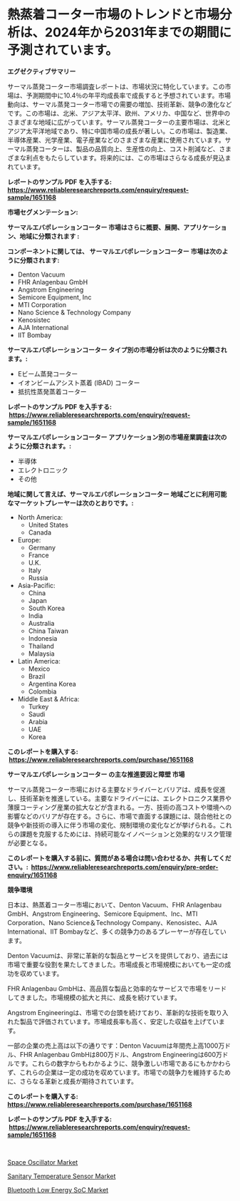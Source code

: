 <p><h1>熱蒸着コーター市場のトレンドと市場分析は、2024年から2031年までの期間に予測されています。</h1></p><p><strong>エグゼクティブサマリー</strong></p>
<p><p>サーマル蒸発コーター市場調査レポートは、市場状況に特化しています。この市場は、予測期間中に10.4％の年平均成長率で成長すると予想されています。市場動向は、サーマル蒸発コーター市場での需要の増加、技術革新、競争の激化などです。この市場は、北米、アジア太平洋、欧州、アメリカ、中国など、世界中のさまざまな地域に広がっています。サーマル蒸発コーターの主要市場は、北米とアジア太平洋地域であり、特に中国市場の成長が著しい。この市場は、製造業、半導体産業、光学産業、電子産業などのさまざまな産業に使用されています。サーマル蒸発コーターは、製品の品質向上、生産性の向上、コスト削減など、さまざまな利点をもたらしています。将来的には、この市場はさらなる成長が見込まれています。</p></p>
<p><strong>レポートのサンプル PDF を入手する: <a href="https://www.reliableresearchreports.com/enquiry/request-sample/1651168">https://www.reliableresearchreports.com/enquiry/request-sample/1651168</a></strong></p>
<p><strong>市場セグメンテーション:</strong></p>
<p><strong> サーマルエバポレーションコーター 市場はさらに概要、展開、アプリケーション、地域に分類されます :</strong></p>
<p><strong>コンポーネントに関しては、 サーマルエバポレーションコーター 市場は次のように分類されます: &nbsp;</strong></p>
<p><ul><li>Denton Vacuum</li><li>FHR Anlagenbau GmbH</li><li>Angstrom Engineering</li><li>Semicore Equipment, Inc</li><li>MTI Corporation</li><li>Nano Science & Technology Company</li><li>Kenosistec</li><li>AJA International</li><li>IIT Bombay</li></ul></p>
<p><strong> サーマルエバポレーションコーター タイプ別の市場分析は次のように分類されます。:</strong></p>
<p><ul><li>Eビーム蒸発コーター</li><li>イオンビームアシスト蒸着 (IBAD) コーター</li><li>抵抗性蒸発蒸着コーター</li></ul></p>
<p><strong>レポートのサンプル PDF を入手する: &nbsp;<a href="https://www.reliableresearchreports.com/enquiry/request-sample/1651168">https://www.reliableresearchreports.com/enquiry/request-sample/1651168</a></strong></p>
<p><strong> サーマルエバポレーションコーター アプリケーション別の市場産業調査は次のように分類されます。:</strong></p>
<p><ul><li>半導体</li><li>エレクトロニック</li><li>その他</li></ul></p>
<p><strong>地域に関して言えば、サーマルエバポレーションコーター 地域ごとに利用可能なマーケットプレーヤーは次のとおりです。:</strong></p>
<p><ul>
    <li>
        North America:
        <ul>
            <li>United States</li>
            <li>Canada</li>
        </ul>
    </li>
    <li>
        Europe:
        <ul>
            <li>Germany</li>
            <li>France</li>
            <li>U.K.</li>
            <li>Italy</li>
            <li>Russia</li>
        </ul>
    </li>
    <li>
        Asia-Pacific:
        <ul>
            <li>China</li>
            <li>Japan</li>
            <li>South Korea</li>
            <li>India</li>
            <li>Australia</li>
            <li>China Taiwan</li>
            <li>Indonesia</li>
            <li>Thailand</li>
            <li>Malaysia</li>
        </ul>
    </li>
    <li>
        Latin America:
        <ul>
            <li>Mexico</li>
            <li>Brazil</li>
            <li>Argentina Korea</li>
            <li>Colombia</li>
        </ul>
    </li>
    <li>
        Middle East & Africa:
        <ul>
            <li>Turkey</li>
            <li>Saudi</li>
            <li>Arabia</li>
            <li>UAE</li>
            <li>Korea</li>
        </ul>
    </li>
    </ul></p>
<p><strong>このレポートを購入する: &nbsp;<a href="https://www.reliableresearchreports.com/purchase/1651168">https://www.reliableresearchreports.com/purchase/1651168</a></strong></p>
<p><strong>サーマルエバポレーションコーター の主な推進要因と障壁 市場</strong></p>
<p><p>サーマル蒸発コーター市場における主要なドライバーとバリアは、成長を促進し、技術革新を推進している。主要なドライバーには、エレクトロニクス業界や薄膜コーティング産業の拡大などが含まれる。一方、技術の高コストや環境への影響などのバリアが存在する。さらに、市場で直面する課題には、競合他社との競争や新技術の導入に伴う市場の変化、規制環境の変化などが挙げられる。これらの課題を克服するためには、持続可能なイノベーションと効果的なリスク管理が必要となる。</p></p>
<p><strong>このレポートを購入する前に、質問がある場合は問い合わせるか、共有してください。:&nbsp; <a href="https://www.reliableresearchreports.com/enquiry/pre-order-enquiry/1651168">https://www.reliableresearchreports.com/enquiry/pre-order-enquiry/1651168</a></strong></p>
<p><strong>競争環境</strong></p>
<p><p>日本は、熱蒸着コーター市場において、Denton Vacuum、FHR Anlagenbau GmbH、Angstrom Engineering、Semicore Equipment、Inc、MTI Corporation、Nano Science＆Technology Company、Kenosistec、AJA International、IIT Bombayなど、多くの競争力のあるプレーヤーが存在しています。</p><p>Denton Vacuumは、非常に革新的な製品とサービスを提供しており、過去には市場で重要な役割を果たしてきました。市場成長と市場規模においても一定の成功を収めています。</p><p>FHR Anlagenbau GmbHは、高品質な製品と効率的なサービスで市場をリードしてきました。市場規模の拡大と共に、成長を続けています。</p><p>Angstrom Engineeringは、市場での台頭を続けており、革新的な技術を取り入れた製品で評価されています。市場成長率も高く、安定した収益を上げています。</p><p>一部の企業の売上高は以下の通りです：Denton Vacuumは年間売上高1000万ドル、FHR Anlagenbau GmbHは800万ドル、Angstrom Engineeringは600万ドルです。これらの数字からもわかるように、競争激しい市場であるにもかかわらず、これらの企業は一定の成功を収めています。市場での競争力を維持するために、さらなる革新と成長が期待されています。</p></p>
<p><strong>このレポートを購入する: &nbsp; <a href="https://www.reliableresearchreports.com/purchase/1651168">https://www.reliableresearchreports.com/purchase/1651168</a></strong></p>
<p><strong>レポートのサンプル PDF を入手する: &nbsp;<a href="https://www.reliableresearchreports.com/enquiry/request-sample/1651168">https://www.reliableresearchreports.com/enquiry/request-sample/1651168</a></strong><strong></strong></p>
<p>&nbsp;</p>
<p><p><a href="https://github.com/Sinjinluong3e0awx2m195k76/Market-Research-Report-List-1/blob/main/space-oscillator-market.md">Space Oscillator Market</a></p><p><a href="https://github.com/CliffMedina6/Market-Research-Report-List-4/blob/main/sanitary-temperature-sensor-market.md">Sanitary Temperature Sensor Market</a></p><p><a href="https://github.com/shotows/Market-Research-Report-List-2/blob/main/bluetooth-low-energy-soc-market.md">Bluetooth Low Energy SoC Market</a></p></p>